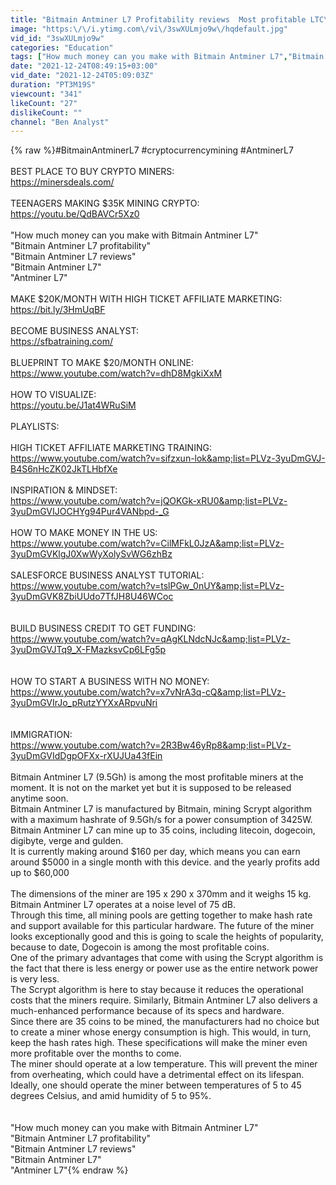 ```yaml
---
title: "Bitmain Antminer L7 Profitability reviews  Most profitable LTC\/DOGE Miner #BitmainAntminer L7"
image: "https:\/\/i.ytimg.com\/vi\/3swXULmjo9w\/hqdefault.jpg"
vid_id: "3swXULmjo9w"
categories: "Education"
tags: ["How much money can you make with Bitmain Antminer L7","Bitmain Antminer L7 profitability","Bitmain Antminer L7 reviews"]
date: "2021-12-24T08:49:15+03:00"
vid_date: "2021-12-24T05:09:03Z"
duration: "PT3M19S"
viewcount: "341"
likeCount: "27"
dislikeCount: ""
channel: "Ben Analyst"
---
```

{% raw %}#BitmainAntminerL7 #cryptocurrencymining #AntminerL7<br /><br />BEST PLACE TO BUY CRYPTO MINERS: <br /><a rel="nofollow" target="blank" href="https://minersdeals.com/">https://minersdeals.com/</a><br /><br />TEENAGERS MAKING $35K MINING CRYPTO: <br /><a rel="nofollow" target="blank" href="https://youtu.be/QdBAVCr5Xz0">https://youtu.be/QdBAVCr5Xz0</a><br /><br />&quot;How much money can you make with Bitmain Antminer L7&quot;<br />&quot;Bitmain Antminer L7 profitability&quot;<br />&quot;Bitmain Antminer L7 reviews&quot;<br />&quot;Bitmain Antminer L7&quot;<br />&quot;Antminer L7&quot;<br /><br />MAKE $20K/MONTH WITH HIGH TICKET AFFILIATE MARKETING: <br /><a rel="nofollow" target="blank" href="https://bit.ly/3HmUqBF">https://bit.ly/3HmUqBF</a><br /><br />BECOME BUSINESS ANALYST: <br /><a rel="nofollow" target="blank" href="https://sfbatraining.com/">https://sfbatraining.com/</a><br /><br />BLUEPRINT TO MAKE $20/MONTH ONLINE: <br /><a rel="nofollow" target="blank" href="https://www.youtube.com/watch?v=dhD8MgkiXxM">https://www.youtube.com/watch?v=dhD8MgkiXxM</a><br /><br />HOW TO VISUALIZE:<br /><a rel="nofollow" target="blank" href="https://youtu.be/J1at4WRuSiM">https://youtu.be/J1at4WRuSiM</a><br /><br />PLAYLISTS:<br /><br />HIGH TICKET AFFILIATE MARKETING TRAINING: <br /><a rel="nofollow" target="blank" href="https://www.youtube.com/watch?v=sifzxun-lok&amp;list=PLVz-3yuDmGVJ-B4S6nHcZK02JkTLHbfXe">https://www.youtube.com/watch?v=sifzxun-lok&amp;list=PLVz-3yuDmGVJ-B4S6nHcZK02JkTLHbfXe</a><br /><br />INSPIRATION &amp; MINDSET:<br /><a rel="nofollow" target="blank" href="https://www.youtube.com/watch?v=jQOKGk-xRU0&amp;list=PLVz-3yuDmGVIJOCHYg94Pur4VANbpd-_G">https://www.youtube.com/watch?v=jQOKGk-xRU0&amp;list=PLVz-3yuDmGVIJOCHYg94Pur4VANbpd-_G</a><br /><br />HOW TO MAKE MONEY IN THE US:<br /><a rel="nofollow" target="blank" href="https://www.youtube.com/watch?v=CilMFkL0JzA&amp;list=PLVz-3yuDmGVKlgJ0XwWyXolySvWG6zhBz">https://www.youtube.com/watch?v=CilMFkL0JzA&amp;list=PLVz-3yuDmGVKlgJ0XwWyXolySvWG6zhBz</a><br /><br />SALESFORCE BUSINESS ANALYST TUTORIAL: <br /><a rel="nofollow" target="blank" href="https://www.youtube.com/watch?v=tslPGw_0nUY&amp;list=PLVz-3yuDmGVK8ZbiUUdo7TfJH8U46WCoc">https://www.youtube.com/watch?v=tslPGw_0nUY&amp;list=PLVz-3yuDmGVK8ZbiUUdo7TfJH8U46WCoc</a><br /><br /><br />BUILD BUSINESS CREDIT TO GET FUNDING:<br /><a rel="nofollow" target="blank" href="https://www.youtube.com/watch?v=qAgKLNdcNJc&amp;list=PLVz-3yuDmGVJTq9_X-FMazksvCp6LFg5p">https://www.youtube.com/watch?v=qAgKLNdcNJc&amp;list=PLVz-3yuDmGVJTq9_X-FMazksvCp6LFg5p</a><br /><br /><br />HOW TO START A BUSINESS WITH NO MONEY: <br /><a rel="nofollow" target="blank" href="https://www.youtube.com/watch?v=x7vNrA3q-cQ&amp;list=PLVz-3yuDmGVIrJo_pRutzYYXxARpvuNri">https://www.youtube.com/watch?v=x7vNrA3q-cQ&amp;list=PLVz-3yuDmGVIrJo_pRutzYYXxARpvuNri</a><br /><br /><br />IMMIGRATION:<br /><a rel="nofollow" target="blank" href="https://www.youtube.com/watch?v=2R3Bw46yRp8&amp;list=PLVz-3yuDmGVIdDgpOFXx-rXUJUa43fEin">https://www.youtube.com/watch?v=2R3Bw46yRp8&amp;list=PLVz-3yuDmGVIdDgpOFXx-rXUJUa43fEin</a><br /><br />Bitmain Antminer L7 (9.5Gh) is among the most profitable miners at the moment. It is not on the market yet but it is supposed to be released anytime soon. <br />Bitmain Antminer L7 is manufactured by Bitmain, mining Scrypt algorithm with a maximum hashrate of 9.5Gh/s for a power consumption of 3425W.<br />Bitmain Antminer L7 can mine up to 35 coins, including litecoin, dogecoin, digibyte, verge and gulden.<br />It is currently making around $160 per day, which means you can earn around $5000 in a single month with this device. and the yearly profits add up to $60,000<br /><br />The dimensions of the miner are 195 x 290 x 370mm and it weighs 15 kg. Bitmain Antminer L7 operates at a noise level of 75 dB. <br />Through this time, all mining pools are getting together to make hash rate and support available for this particular hardware. The future of the miner looks exceptionally good and this is going to scale the heights of popularity, because to date, Dogecoin is among the most profitable coins.<br />One of the primary advantages that come with using the Scrypt algorithm is the fact that there is less energy or power use as the entire network power is very less. <br />The Scrypt algorithm is here to stay because it reduces the operational costs that the miners require. Similarly, Bitmain Antminer L7 also delivers a much-enhanced performance because of its specs and hardware. <br />Since there are 35 coins to be mined, the manufacturers had no choice but to create a miner whose energy consumption is high. This would, in turn, keep the hash rates high. These specifications will make the miner even more profitable over the months to come.<br />The miner should operate at a low temperature. This will prevent the miner from overheating, which could have a detrimental effect on its lifespan.<br />Ideally, one should operate the miner between temperatures of 5 to 45 degrees Celsius, and amid humidity of 5 to 95%. <br /><br /><br />&quot;How much money can you make with Bitmain Antminer L7&quot;<br />&quot;Bitmain Antminer L7 profitability&quot;<br />&quot;Bitmain Antminer L7 reviews&quot;<br />&quot;Bitmain Antminer L7&quot;<br />&quot;Antminer L7&quot;{% endraw %}

